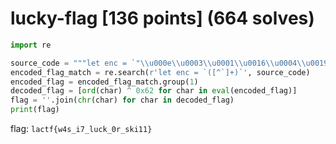 # lucky-flag [136 points] (664 solves)
```python
import re

source_code = """let enc = `"\\u000e\\u0003\\u0001\\u0016\\u0004\\u0019\\u0015V\\u0011=\\u000bU=\\u000e\\u0017\\u0001\\t=R\\u0010=\\u0011\\t\\u000bSS\\u001f"`"""
encoded_flag_match = re.search(r'let enc = `([^`]+)`', source_code)
encoded_flag = encoded_flag_match.group(1)
decoded_flag = [ord(char) ^ 0x62 for char in eval(encoded_flag)]
flag = ''.join(chr(char) for char in decoded_flag)
print(flag)
```

flag: `lactf{w4s_i7_luck_0r_ski11}`